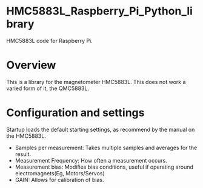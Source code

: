 # HMC5883L_Raspberry_Pi_Python_library
HMC5883L code for Raspberry Pi.

# Overview
This is a library for the magnetometer HMC5883L. This does not work a varied form of it, the QMC5883L.

# Configuration and settings

Startup loads the default starting settings, as recommend by the manual on the HMC5883L.

- Samples per measurement: Takes multiple samples and averages for the result.
- Measurement Frequency: How often a measurement occurs.
- Measurement bias: Modifies bias conditions, useful if operating around electromagnets(Eg, Motors/Servos)
- GAIN: Allows for calibration of bias.
